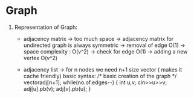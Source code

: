 # Graph

1) Representation of Graph: 

    * adjacency matrix
      -> too much space
      -> adjacency matrix for undirected graph is always symmetric
      -> removal of edge O(1)  -> space complexity  : O(v^2)  -> check for edge  O(1) -> adding a new vertex  O(v^2)
    
    * adjacency list
      -> for n nodes we need n+1 size vector ( makes it cache friendly)
      basic syntax:
      /* basic creation of the graph */ 
      vector<int>adj[n+1];
      while(no.of.edges--)
      {
          int u,v;
          cin>>u>>v;
         adj[u].pb(v);
         adj[v].pb(u);
      }
      
      
